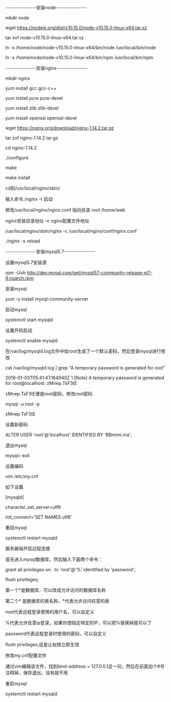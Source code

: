 ---------------安装node---------------

mkdir node

wget https://nodejs.org/dist/v10.15.0/node-v10.15.0-linux-x64.tar.xz

tar xvf node-v10.15.0-linux-x64.tar.xz

ln -s /home/node/node-v10.15.0-linux-x64/bin/node /usr/local/bin/node

ln -s /home/node/node-v10.15.0-linux-x64/bin/npm /usr/local/bin/npm



---------------安装nginx---------------

mkdir nginx

yum install gcc gcc-c++

yum install pcre pcre-devel

yum install zlib zlib-devel

yum install openssl openssl-devel

wget https://nginx.org/download/nginx-1.14.2.tar.gz

tar zxf nginx-1.14.2.tar.gz

cd nginx-1.14.2

./configure

make

make install

cd到/usr/local/nginx/sbin/

输入命令./nginx -t 启动

修改/usr/local/nginx/nginx.conf    指向目录 root  /home/web

nginx安装目录地址 -c nginx配置文件地址

/usr/local/nginx/sbin/nginx -c /usr/local/nginx/conf/nginx.conf

./nginx -s reload




---------------安装mysql5.7---------------

设置mysql5.7安装源

rpm -Uvh  http://dev.mysql.com/get/mysql57-community-release-el7-9.noarch.rpm

安装mysql

yum -y install mysql-community-server

启动mysql

systemctl start mysqld

设置开机启动

systemctl enable mysqld

在/var/log/mysqld.log文件中给root生成了一个默认密码，然后登录mysql进行修改

cat /var/log/mysqld.log | grep "A temporary password is generated for root"

2019-01-03T05:41:47.164940Z 1 [Note] A temporary password is generated for root@localhost: zMnep.TsF3tE

zMnep.TsF3tE便是root密码，修改root密码

mysql -u root -p

zMnep.TsF3tE

设置新密码

ALTER USER 'root'@'localhost' IDENTIFIED BY 'BBmimi.ma';

退出mysql

mysql> exit

设置编码

vim /etc/my.cnf

如下设置

[mysqld]

character_set_server=utf8

init_connect='SET NAMES utf8'

重启mysql

systemctl restart mysqld

服务器端开启远程连接

首先进入mysql数据库，然后输入下面两个命令：

grant all privileges on *.* to 'root'@'%' identified by 'password';

flush privileges;

第一个*是数据库，可以改成允许访问的数据库名称

第二个* 是数据库的表名称，*代表允许访问任意的表

root代表远程登录使用的用户名，可以自定义

%代表允许任意ip登录，如果你想指定特定的IP，可以把%替换掉就可以了

password代表远程登录时使用的密码，可以自定义

flush privileges;这是让权限立即生效

修改my.cnf配置文件

通过vim编辑该文件，找到bind-address = 127.0.0.1这一句，然后在前面加个#号注释掉，保存退出，没有就不用

重启mysql

systemctl restart mysqld

